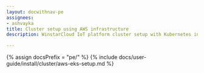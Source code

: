 ```yaml
---
layout: docwithnav-pe
assignees:
- ashvayka
title: Cluster setup using AWS infrastructure
description: WinstarCloud IoT platform cluster setup with Kubernetes in AWS EKS

---
```


{% assign docsPrefix = "pe/" %}
{% include docs/user-guide/install/cluster/aws-eks-setup.md %}
